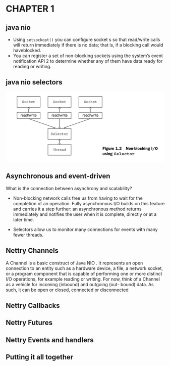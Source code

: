 # CHAPTER 1

## java nio

- Using `setsockopt()` you can configure socket s so that read/write calls will return immediately if there is no data; that is, if a blocking call would haveblocked.
- You can register a set of non-blocking sockets using the system’s event notification API 2 to determine whether any of them have data ready for reading or writing.

## java nio selectors

![java nio selectors](images/java-nio-selector.png)

## Asynchronous and event-driven

What is the connection between asynchrony and scalability?

- Non-blocking network calls free us from having to wait for the completion of an operation. Fully asynchronous I/O builds on this feature and carries it a step further: an asynchronous method returns immediately and notifies the user when it is complete, directly or at a later time.

- Selectors allow us to monitor many connections for events with many fewer threads.

## Nettry Channels

A Channel is a basic construct of Java NIO . It represents
an open connection to an entity such as a hardware device, a file, a
network socket, or a program component that is capable of performing
one or more distinct I/O operations, for example reading or writing.
For now, think of a Channel as a vehicle for incoming (inbound) and outgoing (out-
bound) data. As such, it can be open or closed, connected or disconnected

## Nettry Callbacks

## Nettry Futures

## Nettry Events and handlers

## Putting it all together
